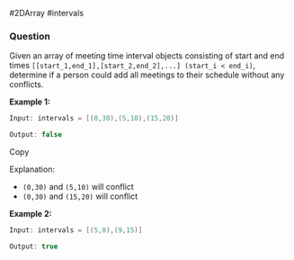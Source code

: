 #2DArray #intervals 
### Question
Given an array of meeting time interval objects consisting of start and end times `[[start_1,end_1],[start_2,end_2],...] (start_i < end_i)`, determine if a person could add all meetings to their schedule without any conflicts.

**Example 1:**

```java
Input: intervals = [(0,30),(5,10),(15,20)]

Output: false
```

Copy

Explanation:

- `(0,30)` and `(5,10)` will conflict
- `(0,30)` and `(15,20)` will conflict

**Example 2:**

```java
Input: intervals = [(5,8),(9,15)]

Output: true
```

